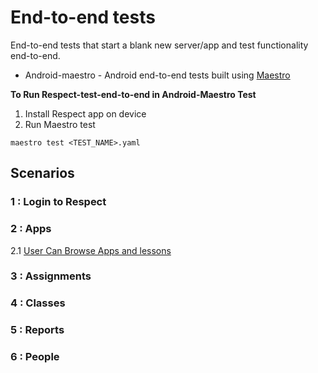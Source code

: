 # End-to-end tests

End-to-end tests that start a blank new server/app and test functionality end-to-end.

* Android-maestro - Android end-to-end tests built using [Maestro](https://maestro.mobile.dev)

**To Run Respect-test-end-to-end in Android-Maestro Test**

1) Install Respect app on device
2) Run Maestro test

```
maestro test <TEST_NAME>.yaml 

```

## Scenarios

### 1 : Login to Respect

### 2 : Apps

2.1 [User Can Browse Apps and lessons ](test-description/002_browse_lessons_test_description.md)

### 3 : Assignments

### 4 : Classes

### 5 : Reports

### 6 : People